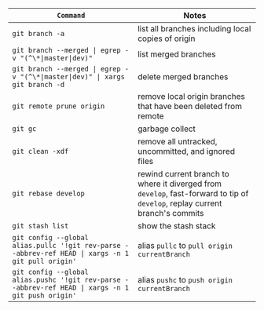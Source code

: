 |`Command`|Notes|
|---|---|
|`git branch -a`|list all branches including local copies of origin|
|`git branch --merged \| egrep -v "(^\*\|master\|dev)"`|list merged branches|
|`git branch --merged \| egrep -v "(^\*\|master\|dev)" \| xargs git branch -d`|delete merged branches|
|`git remote prune origin`|remove local origin branches that have been deleted from remote|
|`git gc`|garbage collect|
|`git clean -xdf`|remove all untracked, uncommitted, and ignored files|
|`git rebase develop`|rewind current branch to where it diverged from `develop`, fast-forward to tip of `develop`, replay current branch's commits|
|`git stash list`|show the stash stack|
|`git config --global alias.pullc '!git rev-parse --abbrev-ref HEAD \| xargs -n 1 git pull origin'`|alias `pullc` to `pull origin currentBranch`|
|`git config --global alias.pushc '!git rev-parse --abbrev-ref HEAD \| xargs -n 1 git push origin'`|alias `pushc` to `push origin currentBranch`|
